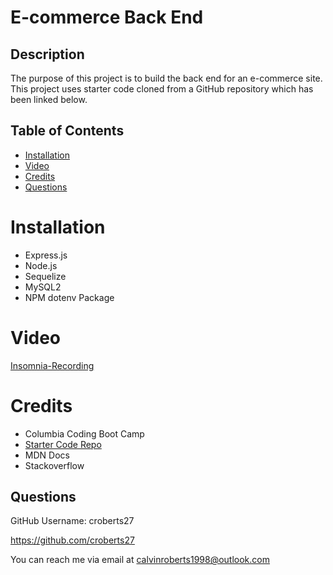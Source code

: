 # E-commerce Back End

## Description

The purpose of this project is to build the back end for an e-commerce site. This project uses starter code cloned from a GitHub repository which has been linked below.

## Table of Contents

- [Installation](#installation)
- [Video](#video)
- [Credits](#credits)
- [Questions](#questions)

# Installation

- Express.js
- Node.js
- Sequelize
- MySQL2
- NPM dotenv Package

# Video

[Insomnia-Recording](https://drive.google.com/file/d/10qkLXXNruxCG2Z8Q1WvYzwTmFQX9Zhgt/view)

# Credits

- Columbia Coding Boot Camp
- [Starter Code Repo](https://github.com/coding-boot-camp/fantastic-umbrella)
- MDN Docs
- Stackoverflow

## Questions

GitHub Username: croberts27

https://github.com/croberts27

You can reach me via email at calvinroberts1998@outlook.com